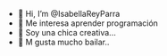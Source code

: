 - 👋 Hi, I’m @IsabellaReyParra
- 👀 Me interesa aprender programación
- 🌱 Soy una chica creativa...
- 💞️ M gusta mucho bailar..

<!---
IsabellaReyParra/IsabellaReyParra is a ✨ special ✨ repository because its `README.md` (this file) appears on your GitHub profile.
You can click the Preview link to take a look at your changes.
--->
